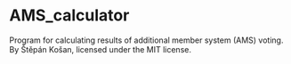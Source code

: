 # AMS_calculator
Program for calculating results of additional member system (AMS) voting. By Štěpán Košan, licensed under the MIT license.
